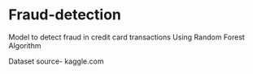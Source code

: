 # Fraud-detection
Model to detect fraud in credit card transactions 
Using Random Forest Algorithm

Dataset source- 
kaggle.com 

